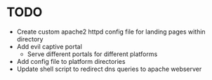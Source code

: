# TODO
* Create custom apache2 httpd config file for landing pages within directory
* Add evil captive portal
  * Serve different portals for different platforms
* Add config file to platform directories
* Update shell script to redirect dns queries to apache webserver
